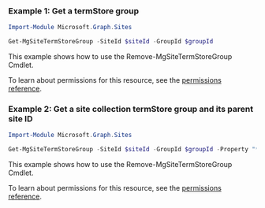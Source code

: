 ### Example 1: Get a termStore group

```powershellImport-Module Microsoft.Graph.Sites

Get-MgSiteTermStoreGroup -SiteId $siteId -GroupId $groupId
```
This example shows how to use the Remove-MgSiteTermStoreGroup Cmdlet.
To learn about permissions for this resource, see the [permissions reference](/graph/permissions-reference).

### Example 2: Get a site collection termStore group and its parent site ID

```powershellImport-Module Microsoft.Graph.Sites

Get-MgSiteTermStoreGroup -SiteId $siteId -GroupId $groupId -Property "*,parentSiteId"
```
This example shows how to use the Remove-MgSiteTermStoreGroup Cmdlet.
To learn about permissions for this resource, see the [permissions reference](/graph/permissions-reference).

